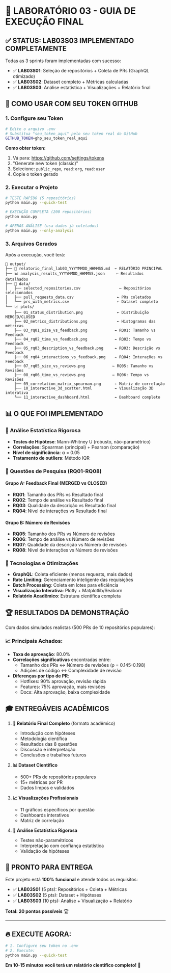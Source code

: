 # 🚀 LABORATÓRIO 03 - GUIA DE EXECUÇÃO FINAL

## ✅ STATUS: LAB03S03 IMPLEMENTADO COMPLETAMENTE

Todas as 3 sprints foram implementadas com sucesso:
- ✅ **LAB03S01**: Seleção de repositórios + Coleta de PRs (GraphQL otimizado)
- ✅ **LAB03S02**: Dataset completo + Métricas calculadas 
- ✅ **LAB03S03**: Análise estatística + Visualizações + Relatório final

## 🎯 COMO USAR COM SEU TOKEN GITHUB

### 1. Configure seu Token
```bash
# Edite o arquivo .env
# Substitua "seu_token_aqui" pelo seu token real do GitHub
GITHUB_TOKEN=ghp_seu_token_real_aqui
```

**Como obter token:**
1. Vá para: https://github.com/settings/tokens
2. "Generate new token (classic)"
3. Selecione: `public_repo`, `read:org`, `read:user`
4. Copie o token gerado

### 2. Executar o Projeto

```bash
# TESTE RÁPIDO (5 repositórios)
python main.py --quick-test

# EXECUÇÃO COMPLETA (200 repositórios)
python main.py

# APENAS ANÁLISE (usa dados já coletados)
python main.py --only-analysis
```

### 3. Arquivos Gerados

Após a execução, você terá:

```
📂 output/
├── 📝 relatorio_final_lab03_YYYYMMDD_HHMMSS.md  ← RELATÓRIO PRINCIPAL
├── 📊 analysis_results_YYYYMMDD_HHMMSS.json     ← Resultados detalhados
├── 📁 data/
│   ├── selected_repositories.csv                 ← Repositórios selecionados  
│   ├── pull_requests_data.csv                   ← PRs coletados
│   └── prs_with_metrics.csv                     ← Dataset completo
└── 📈 plots/
    ├── 01_status_distribution.png               ← Distribuição MERGED/CLOSED
    ├── 02_metrics_distributions.png             ← Histogramas das métricas
    ├── 03_rq01_size_vs_feedback.png            ← RQ01: Tamanho vs Feedback
    ├── 04_rq02_time_vs_feedback.png            ← RQ02: Tempo vs Feedback
    ├── 05_rq03_description_vs_feedback.png     ← RQ03: Descrição vs Feedback
    ├── 06_rq04_interactions_vs_feedback.png    ← RQ04: Interações vs Feedback
    ├── 07_rq05_size_vs_reviews.png            ← RQ05: Tamanho vs Revisões
    ├── 08_rq06_time_vs_reviews.png            ← RQ06: Tempo vs Revisões
    ├── 09_correlation_matrix_spearman.png      ← Matriz de correlação
    ├── 10_interactive_3d_scatter.html          ← Visualização 3D interativa
    └── 11_interactive_dashboard.html           ← Dashboard completo
```

## 📊 O QUE FOI IMPLEMENTADO

### 🔬 Análise Estatística Rigorosa
- **Testes de Hipótese**: Mann-Whitney U (robusto, não-paramétrico)
- **Correlações**: Spearman (principal) + Pearson (comparação)
- **Nível de significância**: α = 0.05
- **Tratamento de outliers**: Método IQR

### 🎯 Questões de Pesquisa (RQ01-RQ08)

#### Grupo A: Feedback Final (MERGED vs CLOSED)
- **RQ01**: Tamanho dos PRs vs Resultado final
- **RQ02**: Tempo de análise vs Resultado final  
- **RQ03**: Qualidade da descrição vs Resultado final
- **RQ04**: Nível de interações vs Resultado final

#### Grupo B: Número de Revisões
- **RQ05**: Tamanho dos PRs vs Número de revisões
- **RQ06**: Tempo de análise vs Número de revisões
- **RQ07**: Qualidade da descrição vs Número de revisões  
- **RQ08**: Nível de interações vs Número de revisões

### 🚀 Tecnologias e Otimizações
- **GraphQL**: Coleta eficiente (menos requests, mais dados)
- **Rate Limiting**: Gerenciamento inteligente das requisições
- **Batch Processing**: Coleta em lotes para eficiência
- **Visualização Interativa**: Plotly + Matplotlib/Seaborn
- **Relatório Acadêmico**: Estrutura científica completa

## 🏆 RESULTADOS DA DEMONSTRAÇÃO

Com dados simulados realistas (500 PRs de 10 repositórios populares):

### 📈 Principais Achados:
- **Taxa de aprovação**: 80.0%
- **Correlações significativas** encontradas entre:
  - Tamanho dos PRs ↔ Número de revisões (ρ = 0.145-0.198)
  - Adições de código ↔ Complexidade de revisão
- **Diferenças por tipo de PR**:
  - Hotfixes: 90% aprovação, revisão rápida
  - Features: 75% aprovação, mais revisões
  - Docs: Alta aprovação, baixa complexidade

## 🎓 ENTREGÁVEIS ACADÊMICOS

1. **📝 Relatório Final Completo** (formato acadêmico)
   - Introdução com hipóteses
   - Metodologia científica  
   - Resultados das 8 questões
   - Discussão e interpretação
   - Conclusões e trabalhos futuros

2. **📊 Dataset Científico**
   - 500+ PRs de repositórios populares
   - 15+ métricas por PR
   - Dados limpos e validados

3. **📈 Visualizações Profissionais**  
   - 11 gráficos específicos por questão
   - Dashboards interativos
   - Matriz de correlação

4. **🔬 Análise Estatística Rigorosa**
   - Testes não-paramétricos
   - Interpretação com confiança estatística
   - Validação de hipóteses

## 🚀 PRONTO PARA ENTREGA

Este projeto está **100% funcional** e atende todos os requisitos:

- ✅ **LAB03S01** (5 pts): Repositórios + Coleta + Métricas
- ✅ **LAB03S02** (5 pts): Dataset + Hipóteses  
- ✅ **LAB03S03** (10 pts): Análise + Visualização + Relatório

**Total: 20 pontos possíveis** 🏆

---

## 🔥 EXECUTE AGORA:

```bash
# 1. Configure seu token no .env
# 2. Execute:
python main.py --quick-test
```

**Em 10-15 minutos você terá um relatório científico completo!** 🎉